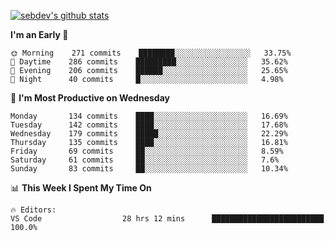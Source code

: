 [![sebdev's github stats](https://github-readme-stats.vercel.app/api?username=sebdeveloper6952&theme=vue-dark)](https://github.com/anuraghazra/github-readme-stats)
<!--START_SECTION:waka-->
**I'm an Early 🐤** 

```text
🌞 Morning    271 commits    ████████░░░░░░░░░░░░░░░░░   33.75% 
🌆 Daytime    286 commits    █████████░░░░░░░░░░░░░░░░   35.62% 
🌃 Evening    206 commits    ██████░░░░░░░░░░░░░░░░░░░   25.65% 
🌙 Night      40 commits     █░░░░░░░░░░░░░░░░░░░░░░░░   4.98%

```
📅 **I'm Most Productive on Wednesday** 

```text
Monday       134 commits    ████░░░░░░░░░░░░░░░░░░░░░   16.69% 
Tuesday      142 commits    ████░░░░░░░░░░░░░░░░░░░░░   17.68% 
Wednesday    179 commits    █████░░░░░░░░░░░░░░░░░░░░   22.29% 
Thursday     135 commits    ████░░░░░░░░░░░░░░░░░░░░░   16.81% 
Friday       69 commits     ██░░░░░░░░░░░░░░░░░░░░░░░   8.59% 
Saturday     61 commits     ██░░░░░░░░░░░░░░░░░░░░░░░   7.6% 
Sunday       83 commits     ██░░░░░░░░░░░░░░░░░░░░░░░   10.34%

```


📊 **This Week I Spent My Time On** 

```text
🔥 Editors: 
VS Code                  28 hrs 12 mins      █████████████████████████   100.0%

```


<!--END_SECTION:waka-->
